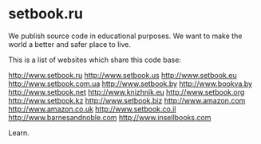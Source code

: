 # setbook.ru

We publish source code in educational purposes. We want to make the world a better and safer place to live.

This is a list of websites which share this code base:

  http://www.setbook.ru
  http://www.setbook.us
  http://www.setbook.eu
  http://www.setbook.com.ua
  http://www.setbook.by
  http://www.bookva.by
  http://www.setbook.net
  http://www.knizhnik.eu
  http://www.setbook.org
  http://www.setbook.kz
  http://www.setbook.biz
  http://www.amazon.com
  http://www.amazon.co.uk
  http://www.setbook.co.il
  http://www.barnesandnoble.com
  http://www.insellbooks.com

Learn.

